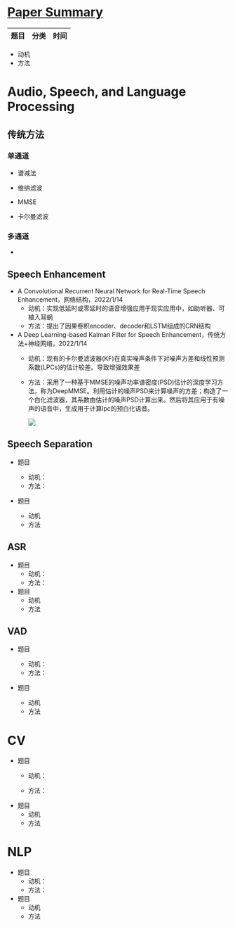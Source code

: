 # [Paper Summary](https://github.com/FeiF-i/Record)

| 题目 | 分类 | 时间 |
| :--- | ---- | ---- |

* 动机
* 方法

# Audio, Speech, and Language Processing
## 传统方法
### 单通道
- 谱减法

- 维纳滤波

- MMSE

- 卡尔曼滤波
### 多通道
- 

##  Speech Enhancement

-  A Convolutional Recurrent Neural Network for Real-Time Speech Enhancement，网络结构，2022/1/14
  	- 动机：实现低延时或零延时的语音增强应用于现实应用中，如助听器、可植入耳蜗
 	- 方法：提出了因果卷积encoder、decoder和LSTM组成的CRN结构
- A Deep Learning-based Kalman Filter for Speech Enhancement，传统方法+神经网络，2022/1/14
	- 动机：现有的卡尔曼滤波器(KF)在真实噪声条件下对噪声方差和线性预测系数(LPCs)的估计较差。导致增强效果差
	
	- 方法：采用了一种基于MMSE的噪声功率谱密度(PSD)估计的深度学习方法，称为DeepMMSE。利用估计的噪声PSD来计算噪声的方差；构造了一个白化滤波器，其系数由估计的噪声PSD计算出来。然后将其应用于有噪声的语音中，生成用于计算lpc的预白化语音。
	
	  ![](D:\tools\typora\picture\image-20220114160310054.png)


## Speech Separation

- 题目
	- 动机：
	
	* 方法：
- 题目
	- 动机
	- 方法

## ASR

- 题目
	- 动机：
	- 方法：
- 题目
	- 动机
	- 方法
## VAD

- 题目
	- 动机：
	
	* 方法：
- 题目
	- 动机
	- 方法


# CV
- 题目
	- 动机：
	
	- 方法：
- 题目
	- 动机
	- 方法
# NLP
- 题目
	- 动机：
	- 方法：
- 题目
	- 动机
	- 方法
